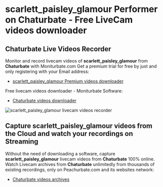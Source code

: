 # scarlett_paisley_glamour Performer on Chaturbate - Free LiveCam videos downloader

## Chaturbate Live Videos Recorder

Monitor and record livecam videos of **scarlett_paisley_glamour** from **Chaturbate** with Moniturbate.com
Get a premium trial for free by just and only registering with your Email address:
* [scarlett_paisley_glamour Premium videos downloader](https://moniturbate.com/request-demo-licence-key.html)

Free livecam videos downloader - Moniturbate Software:
* [Chaturbate videos downloader](https://moniturbate.com/moniturbate-download-software.html)

![scarlett_paisley_glamour livecam videos recorder](https://peachurnet.com/templates/moniturbate-software.png)


## Capture scarlett_paisley_glamour videos from the Cloud and watch your recordings on Streaming

Without the need of downloading a software, capture **scarlett_paisley_glamour** livecam videos from **Chaturbate** 100% online.
Watch Livecam archives from **Chaturbate** unlimitedly from thousands of existing recordings, only on Peachurbate.com and its websites network:
* [Chaturbate videos archives](https://peachurnet.com/)